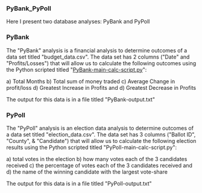 ### PyBank_PyPoll

Here I present two database analyses: PyBank and PyPoll

### PyBank

The "PyBank" analysis is a financial analysis to determine outcomes of a data set titled "budget_data.csv".
The data set has 2 columns ("Date" and "Profits/Losses") that will allow us to calculate the following outcomes using the Python scripted titled "[PyBank-main-calc-script.py](https://github.com/adampaganini/PyBank_PyPoll/blob/main/PyBank/PyBank-main-calc-script.py)":

a) Total Months
b) Total sum of money traded
c) Average Change in profit/loss
d) Greatest Increase in Profits
and d) Greatest Decrease in Profits

The output for this data is in a file titled "PyBank-output.txt"

### PyPoll

The "PyPoll" analysis is an election data analysis to determine outcomes of a data set titled "election_data.csv".
The data set has 3 columns ("Ballot ID", "County", & "Candidate") that will allow us to calculate the following election results using the Python scripted titled "PyPoll-main-calc-script.py":

a) total votes in the election
b) how many votes each of the 3 candidates received
c) the percentage of votes each of the 3 candidates received
and d) the name of the winning candidate with the largest vote-share

The output for this data is in a file titled "PyPoll-output.txt"
